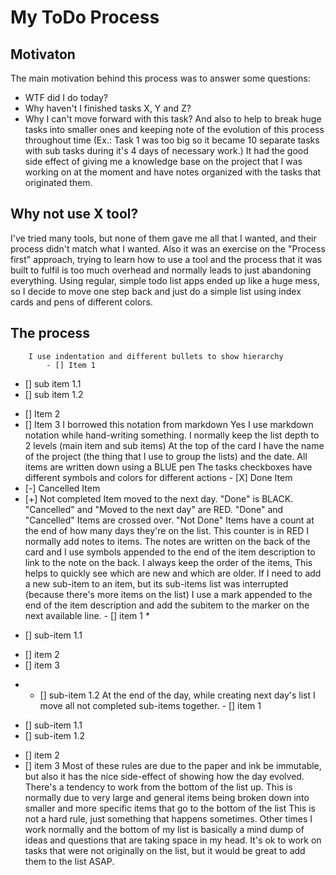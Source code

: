 # My ToDo Process
## Motivaton
The main motivation behind this process was to answer some questions:
- WTF did I do today?
- Why haven't I finished tasks X, Y and Z?
- Why I can't move forward with this task?
And also to help to break huge tasks into smaller ones and keeping note of the evolution of this process throughout time (Ex.:  Task 1 was too big so it became 10 separate tasks with sub tasks during it's 4 days of necessary work.)
It had the good side effect of giving me a knowledge base on the project that I was working on at the moment and have notes organized with the tasks that originated them.

## Why not use X tool?
I've tried many tools, but none of them gave me all that I wanted, and their process didn't match what I wanted.
Also it was an exercise on the "Process first" approach, trying to learn how to use a tool and the process that it was built to fulfil is too much overhead and normally leads to just abandoning everything.
Using regular, simple todo list apps ended up like a huge mess, so I decide to move one step back and just do a simple list using index cards and pens of different colors.

## The process

        I use indentation and different bullets to show hierarchy
            - [] Item 1
 + [] sub item 1.1
 + [] sub item 1.2
- [] Item 2
- [] Item 3
            I borrowed this notation from markdown
            Yes I use markdown notation while hand-writing something.
        I normally keep the list depth to 2 levels (main item and sub items)
        At the top of the card I have the name of the project (the thing that I use to group the lists) and the date.
        All items are written down using a BLUE pen
        The tasks checkboxes have different symbols and colors for different actions
            - [X] Done Item
- [-] Cancelled Item
- [+] Not completed Item moved to the next day.
            "Done" is BLACK.
            "Cancelled" and "Moved to the next day" are RED.
        "Done" and "Cancelled" Items are crossed over.
        "Not Done" Items have a count at the end of how many days they're on the list. This counter is in RED
        I normally add notes to items. The notes are written on the back of the card and I use symbols appended to the end of the item description to link to the note on the back.
        I always keep the order of the items, This helps to quickly see which are new and which are older.
        If I need to add a new sub-item to an item, but its sub-items list was interrupted (because there's more items on the list) I use a mark appended to the end of the item description and add the subitem to the marker on the next available line.
            - [] item 1 *
 + [] sub-item 1.1
- [] item 2
- [] item 3
* + [] sub-item 1.2
        At the end of the day, while creating next day's list I move all not completed sub-items together.
            - [] item 1
 + [] sub-item 1.1
 + [] sub-item 1.2
- [] item 2
- [] item 3
        Most of these rules are due to the paper and ink be immutable, but also it has the nice side-effect of showing how the day evolved.
        There's a tendency to work from the bottom of the list up. This is normally due to very large and general items being broken down into smaller and more specific items that go to the bottom of the list
            This is not a hard rule, just something that happens sometimes. Other times I work normally and the bottom of my list is basically a mind dump of ideas and questions that are taking space in my head.
        It's ok to work on tasks that were not originally on the list, but it would be great to add them to the list ASAP.
